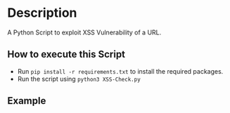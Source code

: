 # Description

A Python Script to exploit XSS Vulnerability of a URL.

## How to execute this Script

+ Run `pip install -r requirements.txt` to install the required packages.
+ Run the script using `python3 XSS-Check.py`

## Example

